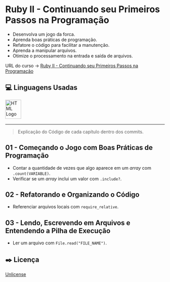# Ruby II - Continuando seu Primeiros Passos na Programação

* Desenvolva um jogo da forca.
* Aprenda boas práticas de programação.
* Refatore o código para facilitar a manutenção.
* Aprenda a manipular arquivos.
* Otimize o processamento na entrada e saída de arquivos.

URL do curso -> [Ruby II - Continuando seu Primeiros Passos na Programação](https://cursos.alura.com.br/course/introducao-a-programacao-com-ruby-e-jogos-2)

## :computer: Linguagens Usadas
<div>
    <img alt='HTML Logo' height='60' width='50' src='https://raw.githubusercontent.com/get-icon/geticon/fc0f660daee147afb4a56c64e12bde6486b73e39/icons/ruby.svg' />&nbsp;
</div>

***

> Explicação do Código de cada capítulo dentro dos commits.

## 01 - Começando o Jogo com Boas Práticas de Programação
* Contar a quantidade de vezes que algo aparece em um *array* com `.count(VARIABLE)`.
* Verificar se um *array* inclui um valor com `.include?`.

## 02 - Refatorando e Organizando o Código
* Referenciar arquivos locais com `require_relative`.

## 03 - Lendo, Escrevendo em Arquivos e Entendendo a Pilha de Execução
* Ler um arquivo com `File.read("FILE_NAME")`.

## :black_nib: Licença
[Unlicense](https://unlicense.org)